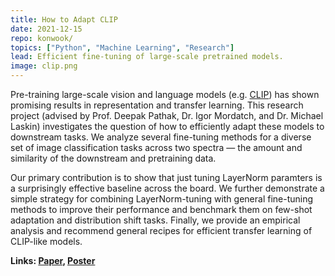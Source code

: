 ```yaml
---
title: How to Adapt CLIP
date: 2021-12-15
repo: konwook/
topics: ["Python", "Machine Learning", "Research"]
lead: Efficient fine-tuning of large-scale pretrained models.
image: clip.png
---
```


Pre-training large-scale vision and language models (e.g. [CLIP](https://openai.com/blog/clip/)) has shown promising results in representation and transfer learning. This research project (advised by Prof. Deepak Pathak, Dr. Igor Mordatch, and Dr. Michael Laskin) investigates the question of how to efficiently adapt these models to downstream tasks. We analyze several fine-tuning methods for a diverse set of image classification tasks across two spectra — the amount and similarity of the downstream and pretraining data.

Our primary contribution is to show that just tuning LayerNorm paramters is a surprisingly effective baseline across the board. We further demonstrate a simple strategy for combining LayerNorm-tuning with general fine-tuning methods to improve their performance and benchmark them on few-shot adaptation and distribution shift tasks. Finally, we provide an empirical analysis and recommend general recipes for efficient transfer learning of CLIP-like models.

**Links: [Paper](assets/pdf/clip.pdf),
[Poster](assets/pdf/clip_poster.pdf)**
